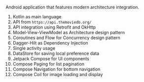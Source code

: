 Android application that features modern architecture integration.

1. Kotlin as main language
2. API from `https://api.themoviedb.org/`
3. API integration using Retrofit and OkHttp
4. Model-View-ViewModel as Architecture design pattern
5. Coroutines and Flow for Concurrency design pattern
6. Dagger-Hilt as Dependency Injection
7. Single activity usage
8. DataStore for saving local preference data
9. Jetpack Compose for UI components
10. Compose Paging for list pagination
11. Compose Navigation for bottom navigation
12. Compose Coil for image loading and display

